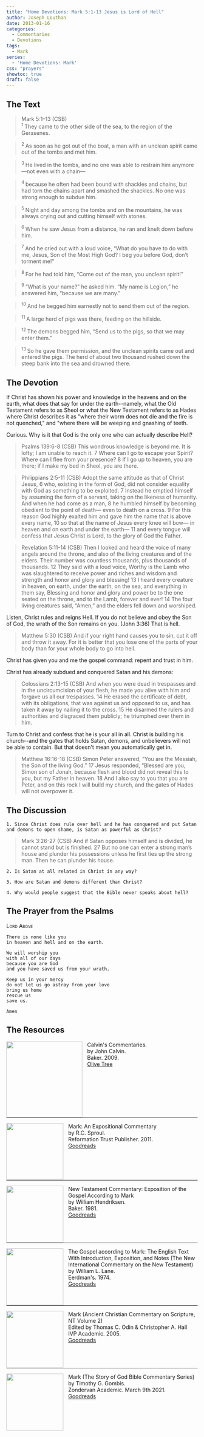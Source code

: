```yaml
---
title: "Home Devotions: Mark 5:1-13 Jesus is Lord of Hell"
author: Joseph Louthan
date: 2013-01-16
categories:
  - Commentaries
  - Devotions
tags:
  - Mark
series:
  - 'Home Devotions: Mark'
css: "prayers"
showtoc: true
draft: false
---
```

## The Text

>Mark 5:1–13 (CSB)  
><sup> 1 </sup> They came to the other side of the sea, to the region of the Gerasenes. 

><sup> 2 </sup> As soon as he got out of the boat, a man with an unclean spirit came out of the tombs and met him. 

><sup> 3 </sup> He lived in the tombs, and no one was able to restrain him anymore—not even with a chain—

><sup> 4 </sup> because he often had been bound with shackles and chains, but had torn the chains apart and smashed the shackles. No one was strong enough to subdue him. 

><sup> 5 </sup> Night and day among the tombs and on the mountains, he was always crying out and cutting himself with stones. 

><sup> 6 </sup> When he saw Jesus from a distance, he ran and knelt down before him. 

><sup> 7 </sup> And he cried out with a loud voice, “What do you have to do with me, Jesus, Son of the Most High God? I beg you before God, don’t torment me!” 

><sup> 8 </sup> For he had told him, “Come out of the man, you unclean spirit!” 

><sup> 9 </sup> “What is your name?” he asked him. “My name is Legion,” he answered him, “because we are many.” 

><sup> 10 </sup> And he begged him earnestly not to send them out of the region. 

><sup> 11 </sup> A large herd of pigs was there, feeding on the hillside. 

><sup> 12 </sup> The demons begged him, “Send us to the pigs, so that we may enter them.” 

><sup> 13 </sup> So he gave them permission, and the unclean spirits came out and entered the pigs. The herd of about two thousand rushed down the steep bank into the sea and drowned there.

## The Devotion

If Christ has shown his power and knowledge in the heavens and on the earth, what does that say for under the earth--namely, what the Old Testament refers to as Sheol or what the New Testament refers to as Hades where Christ describes it as "where their worm does not die and the fire is not quenched," and "where there will be weeping and gnashing of teeth.

Curious. Why is it that God is the only one who can actually describe Hell?

>Psalms 139:6-8 (CSB) This wondrous knowledge is beyond me.
It is lofty; I am unable to reach it.
7 Where can I go to escape your Spirit?
Where can I flee from your presence?
8 If I go up to heaven, you are there;
if I make my bed in Sheol, you are there.

>Philippians 2:5-11 (CSB) Adopt the same attitude as that of Christ Jesus,
6 who, existing in the form of God,
did not consider equality with God
as something to be exploited.
7 Instead he emptied himself
by assuming the form of a servant,
taking on the likeness of humanity.
And when he had come as a man,
8 he humbled himself by becoming obedient
to the point of death—
even to death on a cross.
9 For this reason God highly exalted him
and gave him the name
that is above every name,
10 so that at the name of Jesus
every knee will bow—
in heaven and on earth
and under the earth—
11 and every tongue will confess
that Jesus Christ is Lord,
to the glory of God the Father.

>Revelation 5:11-14 (CSB) Then I looked and heard the voice of many angels around the throne, and also of the living creatures and of the elders. Their number was countless thousands, plus thousands of thousands. 12 They said with a loud voice,
Worthy is the Lamb who was slaughtered
to receive power and riches
and wisdom and strength
and honor and glory and blessing!
13 I heard every creature in heaven, on earth, under the earth, on the sea, and everything in them say,
Blessing and honor and glory and power
be to the one seated on the throne,
and to the Lamb, forever and ever!
14 The four living creatures said, “Amen,” and the elders fell down and worshiped.

Listen, Christ rules and reigns Hell. If you do not believe and obey the Son of God, the wrath of the Son remains on you. (John 3:36) That is hell.

>Matthew 5:30 (CSB) And if your right hand causes you to sin, cut it off and throw it away. For it is better that you lose one of the parts of your body than for your whole body to go into hell.

Christ has given you and me the gospel command: repent and trust in him.

Christ has already subdued and conquered Satan and his demons:

>Colossians 2:13-15 (CSB) And when you were dead in trespasses and in the uncircumcision of your flesh, he made you alive with him and forgave us all our trespasses. 14 He erased the certificate of debt, with its obligations, that was against us and opposed to us, and has taken it away by nailing it to the cross. 15 He disarmed the rulers and authorities and disgraced them publicly; he triumphed over them in him.

Turn to Christ and confess that he is your all in all. Christ is building his church--and the gates that holds Satan, demons, and unbelievers will not be able to contain. But that doesn't mean you automatically get in.

>Matthew 16:16-18 (CSB) Simon Peter answered, “You are the Messiah, the Son of the living God.”
17 Jesus responded, “Blessed are you, Simon son of Jonah, because flesh and blood did not reveal this to you, but my Father in heaven. 18 And I also say to you that you are Peter, and on this rock I will build my church, and the gates of Hades will not overpower it.

## The Discussion

```text
1. Since Christ does rule over hell and he has conquered and put Satan and demons to open shame, is Satan as powerful as Christ?
```

>Mark 3:26-27 (CSB) And if Satan opposes himself and is divided, he cannot stand but is finished. 27 But no one can enter a strong man’s house and plunder his possessions unless he first ties up the strong man. Then he can plunder his house.

```text
2. Is Satan at all related in Christ in any way?
```

```text
3. How are Satan and demons different than Christ?
```

```text
4. Why would people suggest that the Bible never speaks about hell?
```

## The Prayer from the Psalms

>

<div style='font-variant: small-caps;'>
Lord Above
</div>

```text
There is none like you
in heaven and hell and on the earth.

We will worship you
with all of our days
because you are God
and you have saved us from your wrath.

Keep us in your mercy
do not let us go astray from your love
bring us home
rescue us
save us.

Amen
```

<div style="page-break-after: always;"></div>


## The Resources

<p style="clear:both;">

<img src="/images/resources/commentary-calvin-set.png" align="left" width="200" style="padding-right: 10px" />Calvin's Commentaries.  
by John Calvin.  
Baker. 2009.  
[Olive Tree](https://www.olivetree.com/store/product.php?productid=17517)

<p style="clear:both;">

---

<img src="/images/resources/commentary-mark-sproul.jpg" align="left" width="150" style="padding-right: 10px" />Mark: An Expositional Commentary  
by R.C. Sproul.  
Reformation Trust Publisher. 2011.  
[Goodreads](https://www.goodreads.com/book/show/13329901-mark?ac=1&from_search=true&qid=AjPCOwNAXj&rank=1)

<p style="clear:both;">

---

<img src="/images/resources/commentary-mark-hendriksen.jpg" align="left" width="150" style="padding-right: 10px" />New Testament Commentary: Exposition of the Gospel According to Mark  
by William Hendriksen.  
Baker. 1981.  
[Goodreads](https://www.goodreads.com/book/show/2365098.Mark)

<p style="clear:both;">

---

<img src="/images/resources/commentary-mark-lane.jpg" align="left" width="150" style="padding-right: 10px" />The Gospel according to Mark: The English Text With Introduction, Exposition, and Notes (The New International Commentary on the New Testament)  
by William L. Lane.  
Eerdman's. 1974.  
[Goodreads](https://www.goodreads.com/book/show/978619.The_Gospel_of_Mark?from_search=true&from_srp=true&qid=UOUMUiJ7z4&rank=2)

<p style="clear:both;">

---

<img src="/images/resources/commentary-mark-oden.jpg" align="left" width="150" style="padding-right: 10px" />Mark (Ancient Christian Commentary on Scripture, NT Volume 2)  
Edited by Thomas C. Odin & Christopher A. Hall  
IVP Academic. 2005.  
[Goodreads](https://www.goodreads.com/book/show/33015669-mark)

<p style="clear:both;">

---

<img src="/images/resources/commentary-mark-gombis.jpg" align="left" width="150" style="padding-right: 10px" />Mark (The Story of God Bible Commentary Series)  
by Timothy G. Gombis.   
Zondervan Academic. March 9th 2021.  
[Goodreads](https://www.goodreads.com/book/show/54287613-mark)

<p style="clear:both;">
